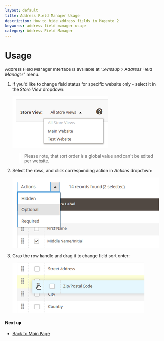 ```yaml
---
layout: default
title: Address Field Manager Usage
description: How to hide address fields in Magento 2
keywords: address field manager usage
category: Address Field Manager
---
```


# Usage

Address Field Manager interface is available at _"Swissup > Address Field Manager"_
menu.

 1. If you'd like to change field status for specific website only - select it 
    in the _Store View_ dropdown:

    ![Store view Dropdown](/images/m2/address-field-manager/backend/store-view.png)

    > Please note, that sort order is a global value and can't be edited per website.

 2. Select the rows, and click corresponding action in _Actions_ dropdown:

    ![Actions Dropdown](/images/m2/address-field-manager/backend/actions-status.png)

 3. Grab the row handle and drag it to change field sort order:

    ![Drag and Drop](/images/m2/address-field-manager/backend/drag-n-drop.png)

#### Next up

 -  [Back to Main Page](/m2/extensions/address-field-manager/)
